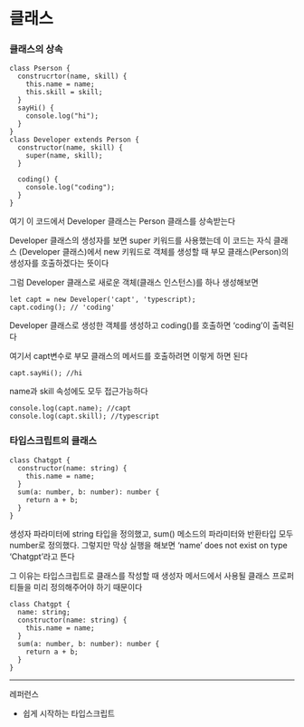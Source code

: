 # 클래스

### 클래스의 상속

```tsx
class Pserson {
  construcrtor(name, skill) {
    this.name = name;
    this.skill = skill;
  }
  sayHi() {
    console.log("hi");
  }
}
class Developer extends Person {
  constructor(name, skill) {
    super(name, skill);
  }

  coding() {
    console.log("coding");
  }
}
```

여기 이 코드에서 Developer 클래스는 Person 클래스를 상속받는다

Developer 클래스의 생성자를 보면 super 키워드를 사용했는데 이 코드는 자식 클래스 (Developer 클래스)에서 new 키워드로 객체를 생성할 때 부모 클래스(Person)의 생성자를 호출하겠다는 뜻이다

그럼 Developer 클래스로 새로운 객체(클래스 인스턴스)를 하나 생성해보면

```tsx
let capt = new Developer('capt', 'typescript);
capt.coding(); // 'coding'
```

Developer 클래스로 생성한 객체를 생성하고 coding()를 호출하면 ‘coding’이 출력된다

여기서 capt변수로 부모 클래스의 메서드를 호출하려면 이렇게 하면 된다

```tsx
capt.sayHi(); //hi
```

name과 skill 속성에도 모두 접근가능하다

```tsx
console.log(capt.name); //capt
console.log(capt.skill); //typescript
```

### 타입스크립트의 클래스

```tsx
class Chatgpt {
  constructor(name: string) {
    this.name = name;
  }
  sum(a: number, b: number): number {
    return a + b;
  }
}
```

생성자 파라미터에 string 타입을 정의했고, sum() 메소드의 파라미터와 반환타입 모두 number로 정의했다. 그렇지만 막상 실행을 해보면 ‘name’ does not exist on type ‘Chatgpt’라고 뜬다

그 이유는 타입스크립트로 클래스를 작성할 때 생성자 메서드에서 사용될 클래스 프로퍼티들을 미리 정의해주어야 하기 때문이다

```tsx
class Chatgpt {
  name: string;
  constructor(name: string) {
    this.name = name;
  }
  sum(a: number, b: number): number {
    return a + b;
  }
}
```

---

레퍼런스

- 쉽게 시작하는 타입스크립트
